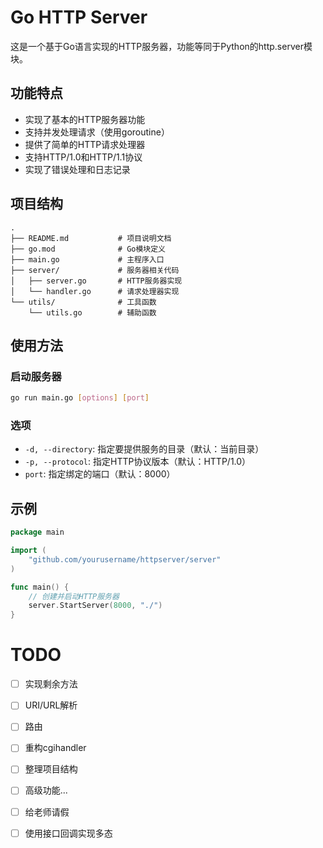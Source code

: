 # Go HTTP Server

这是一个基于Go语言实现的HTTP服务器，功能等同于Python的http.server模块。

## 功能特点

- 实现了基本的HTTP服务器功能
- 支持并发处理请求（使用goroutine）
- 提供了简单的HTTP请求处理器
- 支持HTTP/1.0和HTTP/1.1协议
- 实现了错误处理和日志记录

## 项目结构

```
.
├── README.md           # 项目说明文档
├── go.mod              # Go模块定义
├── main.go             # 主程序入口
├── server/             # 服务器相关代码
│   ├── server.go       # HTTP服务器实现
│   └── handler.go      # 请求处理器实现
└── utils/              # 工具函数
    └── utils.go        # 辅助函数
```

## 使用方法

### 启动服务器

```bash
go run main.go [options] [port]
```

### 选项

- `-d, --directory`: 指定要提供服务的目录（默认：当前目录）
- `-p, --protocol`: 指定HTTP协议版本（默认：HTTP/1.0）
- `port`: 指定绑定的端口（默认：8000）

## 示例

```go
package main

import (
    "github.com/yourusername/httpserver/server"
)

func main() {
    // 创建并启动HTTP服务器
    server.StartServer(8000, "./")
}
```
# TODO
- [ ] 实现剩余方法
- [ ] URI/URL解析
- [ ] 路由
- [ ] 重构cgihandler
- [ ] 整理项目结构
- [ ] 高级功能...
- [ ] 给老师请假
- [ ] 使用接口回调实现多态

